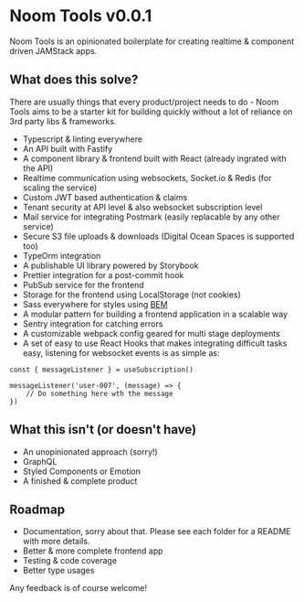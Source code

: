 # Noom Tools v0.0.1

Noom Tools is an opinionated boilerplate for creating realtime & component driven JAMStack apps. 

## What does this solve?

There are usually things that every product/project needs to do - Noom Tools aims to be a starter kit for building quickly without a lot of reliance on 3rd party libs & frameworks. 

- Typescript & linting everywhere
- An API built with Fastify
- A component library & frontend built with React (already ingrated with the API)
- Realtime communication using websockets, Socket.io & Redis (for scaling the service)
- Custom JWT based authentication & claims 
- Tenant security at API level & also websocket subscription level
- Mail service for integrating Postmark (easily replacable by any other service)
- Secure S3 file uploads & downloads (Digital Ocean Spaces is supported too)
- TypeOrm integration
- A publishable UI library powered by Storybook
- Prettier integration for a post-commit hook
- PubSub service for the frontend
- Storage for the frontend using LocalStorage (not cookies)
- Sass everywhere for styles using [BEM](http://getbem.com/)
- A modular pattern for building a frontend application in a scalable way
- Sentry integration for catching errors
- A customizable webpack config geared for multi stage deployments
- A set of easy to use React Hooks that makes integrating difficult tasks easy, listening for websocket events is as simple as:
```
const { messageListener } = useSubscription()

messageListener('user-007', (message) => {
    // Do something here wth the message
})
```  

## What this isn't (or doesn't have)

- An unopinionated approach (sorry!)
- GraphQL
- Styled Components or Emotion
- A finished & complete product

## Roadmap

- Documentation, sorry about that. Please see each folder for a README with more details.
- Better & more complete frontend app
- Testing & code coverage
- Better type usages

Any feedback is of course welcome!